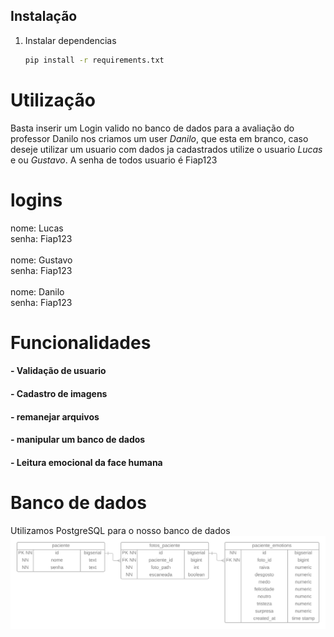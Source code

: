 

## Instalação

1. Instalar dependencias
    ```sh
    pip install -r requirements.txt
    ```

# Utilização
Basta inserir um Login valido no banco de dados para a avaliação do professor Danilo
nos criamos um user *Danilo*, que esta em branco, caso deseje utilizar um usuario
com dados ja cadastrados utilize o usuario *Lucas* e ou *Gustavo*.
A senha de todos usuario é Fiap123

# logins

nome: Lucas <br>
senha: Fiap123 <br><br>
nome: Gustavo <br>
senha: Fiap123 <br><br>
nome: Danilo <br>
senha: Fiap123

# Funcionalidades
#### - Validação de usuario
#### - Cadastro de imagens
#### - remanejar arquivos
#### - manipular um banco de dados
#### - Leitura emocional da face humana

# Banco de dados

Utilizamos PostgreSQL para o nosso banco de dados
![Diagrama.png](doc%2FDiagrama.png)
